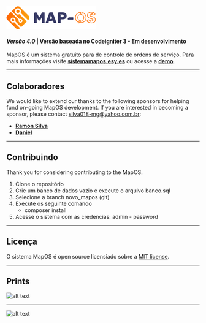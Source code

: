 ![MapOS](https://raw.githubusercontent.com/RamonSilva20/mapos/master/assets/img/logo.png)

#### _Versão 4.0_ | Versão baseada no Codeigniter 3 - **Em desenvolvimento**

MapOS é um sistema gratuito para de controle de ordens de serviço. 
Para mais informações visite __[sistemamapos.esy.es](https://www.sistemamapos.esy.es)__ 
ou acesse a __[demo](https://www.sistemamapos.esy.es/mapos)__.  

___
## Colaboradores

We would like to extend our thanks to the following sponsors for helping fund on-going MapOS development. If you are interested in becoming a sponsor, please contact silva018-mg@yahoo.com.br:

- **[Ramon Silva](https://github.com/ramonsilva20)**
- **[Daniel](https://github.com/drelldeveloper)**

___
## Contribuindo

Thank you for considering contributing to the MapOS.

1. Clone o repositório
2. Crie um banco de dados vazio e execute o arquivo banco.sql
3. Selecione a branch novo_mapos (git)
4. Execute os seguinte comando
   * composer install
5. Acesse o sistema com as credencias: admin - password

___
## Licença

O sistema MapOS é open source licensiado sobre a [MIT license](http://opensource.org/licenses/MIT).


___
## Prints

![alt text](https://raw.githubusercontent.com/RamonSilva20/mapos/novo_mapos/docs/prints/print1.png)
___

![alt text](https://raw.githubusercontent.com/RamonSilva20/mapos/novo_mapos/docs/prints/print2.png)
